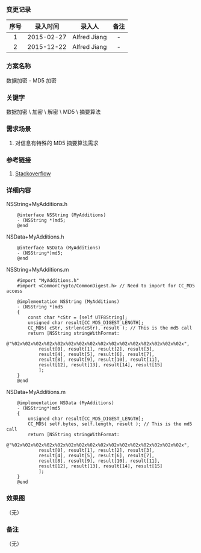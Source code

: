 ### 变更记录

| 序号 | 录入时间 | 录入人 | 备注 |
|:--------:|:--------:|:--------:|:--------:|
| 1 | 2015-02-27 | Alfred Jiang | - |
| 2 | 2015-12-22 | Alfred Jiang | - |

### 方案名称

数据加密 - MD5 加密

### 关键字

数据加密 \ 加密 \ 解密 \ MD5 \ 摘要算法

### 需求场景

1. 对信息有特殊的 MD5 摘要算法需求

### 参考链接

1. [Stackoverflow](http://stackoverflow.com/questions/1524604/md5-algorithm-in-objective-c)

### 详细内容

NSString+MyAdditions.h
```
    @interface NSString (MyAdditions)
    - (NSString *)md5;
    @end
```

NSData+MyAdditions.h
```
    @interface NSData (MyAdditions)
    - (NSString*)md5;
    @end
```

NSString+MyAdditions.m
```
    #import "MyAdditions.h"
    #import <CommonCrypto/CommonDigest.h> // Need to import for CC_MD5 access

    @implementation NSString (MyAdditions)
    - (NSString *)md5
    {
        const char *cStr = [self UTF8String];
        unsigned char result[CC_MD5_DIGEST_LENGTH];
        CC_MD5( cStr, strlen(cStr), result ); // This is the md5 call
        return [NSString stringWithFormat:
            @"%02x%02x%02x%02x%02x%02x%02x%02x%02x%02x%02x%02x%02x%02x%02x%02x",
            result[0], result[1], result[2], result[3],
            result[4], result[5], result[6], result[7],
            result[8], result[9], result[10], result[11],
            result[12], result[13], result[14], result[15]
            ];
    }
    @end
```

NSData+MyAdditions.m
```
    @implementation NSData (MyAdditions)
    - (NSString*)md5
    {
        unsigned char result[CC_MD5_DIGEST_LENGTH];
        CC_MD5( self.bytes, self.length, result ); // This is the md5 call
        return [NSString stringWithFormat:
            @"%02x%02x%02x%02x%02x%02x%02x%02x%02x%02x%02x%02x%02x%02x%02x%02x",
            result[0], result[1], result[2], result[3],
            result[4], result[5], result[6], result[7],
            result[8], result[9], result[10], result[11],
            result[12], result[13], result[14], result[15]
            ];
    }
    @end
```

### 效果图
（无）

### 备注
（无）
